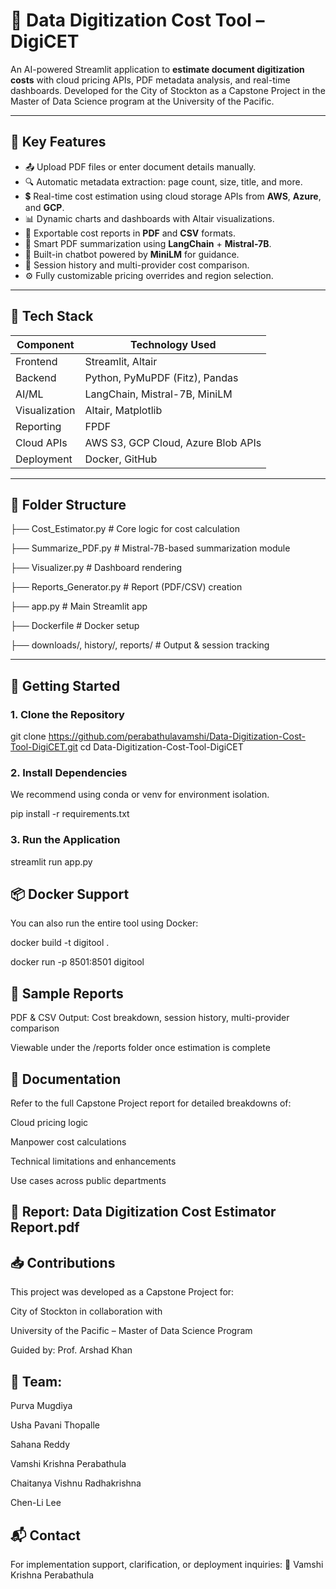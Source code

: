 # 📄 Data Digitization Cost Tool – DigiCET

An AI-powered Streamlit application to **estimate document digitization costs** with cloud pricing APIs, PDF metadata analysis, and real-time dashboards. Developed for the City of Stockton as a Capstone Project in the Master of Data Science program at the University of the Pacific.

---

## 📌 Key Features

- 📤 Upload PDF files or enter document details manually.
- 🔍 Automatic metadata extraction: page count, size, title, and more.
- 💲 Real-time cost estimation using cloud storage APIs from **AWS**, **Azure**, and **GCP**.
- 📊 Dynamic charts and dashboards with Altair visualizations.
- 📄 Exportable cost reports in **PDF** and **CSV** formats.
- 🧠 Smart PDF summarization using **LangChain** + **Mistral-7B**.
- 🤖 Built-in chatbot powered by **MiniLM** for guidance.
- 📁 Session history and multi-provider cost comparison.
- ⚙️ Fully customizable pricing overrides and region selection.

---

## 🔧 Tech Stack

| Component       | Technology Used                      |
|-----------------|--------------------------------------|
| Frontend        | Streamlit, Altair                    |
| Backend         | Python, PyMuPDF (Fitz), Pandas       |
| AI/ML           | LangChain, Mistral-7B, MiniLM        |
| Visualization   | Altair, Matplotlib                   |
| Reporting       | FPDF                                 |
| Cloud APIs      | AWS S3, GCP Cloud, Azure Blob APIs   |
| Deployment      | Docker, GitHub                       |

---

## 📂 Folder Structure
├── Cost_Estimator.py # Core logic for cost calculation

├── Summarize_PDF.py # Mistral-7B-based summarization module

├── Visualizer.py # Dashboard rendering

├── Reports_Generator.py # Report (PDF/CSV) creation

├── app.py # Main Streamlit app

├── Dockerfile # Docker setup

├── downloads/, history/, reports/ # Output & session tracking




---

## 🚀 Getting Started

### 1. Clone the Repository

git clone https://github.com/perabathulavamshi/Data-Digitization-Cost-Tool-DigiCET.git
cd Data-Digitization-Cost-Tool-DigiCET

### 2. Install Dependencies
We recommend using conda or venv for environment isolation.

pip install -r requirements.txt

### 3. Run the Application

streamlit run app.py

## 📦 Docker Support

You can also run the entire tool using Docker:

docker build -t digitool .

docker run -p 8501:8501 digitool

## 📄 Sample Reports

PDF & CSV Output: Cost breakdown, session history, multi-provider comparison

Viewable under the /reports folder once estimation is complete

## 📘 Documentation

Refer to the full Capstone Project report for detailed breakdowns of:

Cloud pricing logic

Manpower cost calculations

Technical limitations and enhancements

Use cases across public departments

## 📄 Report: Data Digitization Cost Estimator Report.pdf

## 📥 Contributions
This project was developed as a Capstone Project for:

City of Stockton in collaboration with

University of the Pacific – Master of Data Science Program

Guided by: Prof. Arshad Khan

## 👥 Team:

Purva Mugdiya

Usha Pavani Thopalle

Sahana Reddy

Vamshi Krishna Perabathula

Chaitanya Vishnu Radhakrishna

Chen-Li Lee

## 📬 Contact
For implementation support, clarification, or deployment inquiries:
📧 Vamshi Krishna Perabathula



